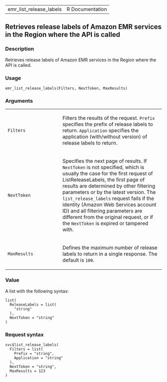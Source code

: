 <table style="width: 100%;">
<tbody>
<tr class="odd">
<td>emr_list_release_labels</td>
<td style="text-align: right;">R Documentation</td>
</tr>
</tbody>
</table>

## Retrieves release labels of Amazon EMR services in the Region where the API is called

### Description

Retrieves release labels of Amazon EMR services in the Region where the
API is called.

### Usage

    emr_list_release_labels(Filters, NextToken, MaxResults)

### Arguments

<table>
<colgroup>
<col style="width: 35%" />
<col style="width: 65%" />
</colgroup>
<tbody>
<tr class="odd">
<td><code id="emr_list_release_labels_:_Filters">Filters</code></td>
<td><p>Filters the results of the request. <code>Prefix</code> specifies
the prefix of release labels to return. <code>Application</code>
specifies the application (with/without version) of release labels to
return.</p></td>
</tr>
<tr class="even">
<td><code id="emr_list_release_labels_:_NextToken">NextToken</code></td>
<td><p>Specifies the next page of results. If <code>NextToken</code> is
not specified, which is usually the case for the first request of
ListReleaseLabels, the first page of results are determined by other
filtering parameters or by the latest version. The
<code>list_release_labels</code> request fails if the identity (Amazon
Web Services account ID) and all filtering parameters are different from
the original request, or if the <code>NextToken</code> is expired or
tampered with.</p></td>
</tr>
<tr class="odd">
<td><code
id="emr_list_release_labels_:_MaxResults">MaxResults</code></td>
<td><p>Defines the maximum number of release labels to return in a
single response. The default is <code>100</code>.</p></td>
</tr>
</tbody>
</table>

### Value

A list with the following syntax:

    list(
      ReleaseLabels = list(
        "string"
      ),
      NextToken = "string"
    )

### Request syntax

    svc$list_release_labels(
      Filters = list(
        Prefix = "string",
        Application = "string"
      ),
      NextToken = "string",
      MaxResults = 123
    )
